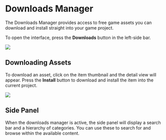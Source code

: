 # Downloads Manager

The Downloads Manager provides access to free game assets you can download and install straight into your game project.

To open the interface, press the **Downloads** button in the left-side bar.

![](https://github.com/UltraEngine/Documentation/blob/master/Images/downloadsmanager.png?raw=true)

## Downloading Assets

To download an asset, click on the item thumbnail and the detail view will appear. Press the **Install** button to download and install the item into the current project.

![](https://github.com/UltraEngine/Documentation/blob/master/Images/downloadsmanager2.png?raw=true)

## Side Panel

When the downloads manager is active, the side panel will display a search bar and a hierarchy of categories. You can use these to search for and browse within the available content.
